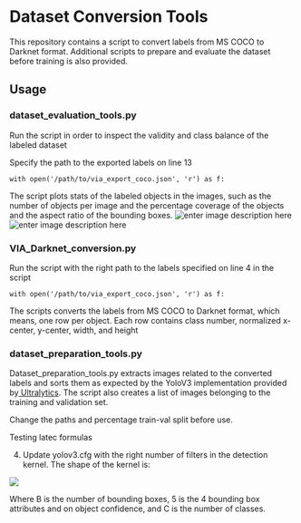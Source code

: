 # Dataset Conversion Tools
This repository contains a script to convert labels from MS COCO to Darknet format. Additional scripts to prepare and evaluate the dataset before training is also provided.

## Usage

### dataset_evaluation_tools.py
Run the script in order to inspect the validity and class balance of the labeled dataset 

Specify the path to the exported labels on line 13

    with open('/path/to/via_export_coco.json', 'r') as f:
The script plots stats of the labeled objects in the images, such as the number of objects per image and the percentage coverage of the objects and the aspect ratio of the bounding boxes. 
![enter image description here](https://qs7j8q.db.files.1drv.com/y4mmUaYh78uvKpbmhKBSDqCZIDxGYiNNBwGHhYDL7-JSdQ_Szkf8K6sNIgQYG3XdtFh12z4Zz2WkGVXriui7zhXuEzNqetBsUrRKj79LLMb7yzd32wo5ghlg2AkiIPNMR0e0PFiOiH6c67rOX4TyiAaGsmrkSJkr4tvqCKt8_OA1plY6DAPoV_63tZk3MSbTroDYuQXsYPaiaBQbLnP39iheA?width=993&height=368&cropmode=none)
![enter image description here](https://qs7i8q.db.files.1drv.com/y4m_o9EECTh0FwA1Rzce5vGSNClS6PHURKnvA2VSgXd9UG7KpTT1N5rfDzwKt8RLYW8Xg4pGvt3UoxI_eapF6bq1cNUClD6gMmNkFEEX_YK2yn3VY3bHOQ2gjQuazYutoGtRmPHPp3PFsn3tJJY60s-4EzEA_1rQHkqoNxp6PMLBqU99K7VTLNT8ANI29LlR-8lgT4lRJ5Kyjoqc9xEmu1THA?width=982&height=372&cropmode=none)

 

### VIA_Darknet_conversion.py
Run the script with the right path to the labels specified on line 4 in the script

    with open('/path/to/via_export_coco.json', 'r') as f:

The scripts converts the labels from MS COCO to Darknet format, which means, one row per object. Each row contains class number, normalized x-center, y-center, width, and height

### dataset_preparation_tools.py
Dataset_preparation_tools.py extracts images related to the converted labels and sorts them as expected by the YoloV3 implementation provided by[ Ultralytics](https://github.com/ultralytics/yolov3). The script also creates a list of images belonging to the training and validation set.

Change the paths and percentage train-val split before use.

Testing latec formulas

4. Update yolov3.cfg with the right number of filters in the detection kernel. The shape of the kernel is:
<img src="https://render.githubusercontent.com/render/math?math=1 \times 1 \times (B \times (5 + C))">

Where B is the number of bounding boxes, 5 is the 4 bounding box attributes and on object confidence, and C is the number of classes.
